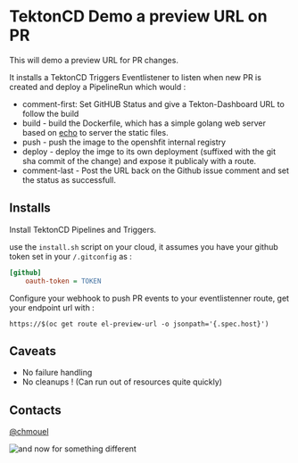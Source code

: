 # TektonCD Demo a preview URL on PR

This will demo a preview URL for PR changes. 

It installs a TektonCD Triggers Eventlistener to listen when new PR is created
and deploy a PipelineRun which would :

* comment-first: Set GitHUB Status and give a Tekton-Dashboard URL to follow the build
* build - build the Dockerfile, which has a simple golang web server based on [echo](https://echo.labstack.com/)  to server the static files.
* push - push the image to the openshfit internal registry
* deploy - deploy the imge to its own deployment (suffixed with the git sha
  commit of the change) and expose it publicaly with a route.
* comment-last - Post the URL back on the Github issue comment and set the status as successfull.

## Installs

Install TektonCD Pipelines and Triggers.

use the `install.sh` script on your cloud, it assumes you have your github token
set in your `/.gitconfig` as :

```ini
[github]
	oauth-token = TOKEN
```

Configure your webhook to push PR events to your eventlistenner route, get your endpoint url with :

```shell
https://$(oc get route el-preview-url -o jsonpath='{.spec.host}')
```

## Caveats

* No failure handling
* No cleanups ! (Can run out of resources quite quickly)

## Contacts

[@chmouel](https://twitter.com/chmouel)

![and now for something different](https://media0.giphy.com/media/3nbxypT20Ulmo/200_d.gif?cid=e1bb72ff6a16e0ad362f8fe5c3e3d3dd9d53bfcf0bfe8570&rid=200_d.gif)
